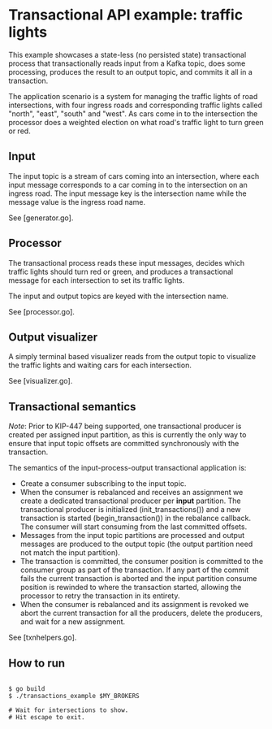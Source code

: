 # Transactional API example: traffic lights

This example showcases a state-less (no persisted state) transactional process
that transactionally reads input from a Kafka topic, does some processing,
produces the result to an output topic, and commits it all in a transaction.

The application scenario is a system for managing the traffic lights
of road intersections, with four ingress roads and corresponding traffic
lights called "north", "east", "south" and "west".
As cars come in to the intersection the processor does a weighted election
on what road's traffic light to turn green or red.


## Input

The input topic is a stream of cars coming into an intersection, where
each input message corresponds to a car coming in to the intersection
on an ingress road.
The input message key is the intersection name while the message value is
the ingress road name.

See [generator.go].


## Processor

The transactional process reads these input messages, decides which traffic
lights should turn red or green, and produces a transactional message for
each intersection to set its traffic lights.

The input and output topics are keyed with the intersection name.

See [processor.go].


## Output visualizer

A simply terminal based visualizer reads from the output topic to
visualize the traffic lights and waiting cars for each intersection.

See [visualizer.go].


## Transactional semantics

*Note*: Prior to KIP-447 being supported, one transactional producer is
created per assigned input partition, as this is currently the only way to
ensure that input topic offsets are committed synchronously with the transaction.

The semantics of the input-process-output transactional application is:

 * Create a consumer subscribing to the input topic.
 * When the consumer is rebalanced and receives an assignment we
   create a dedicated transactional producer per **input** partition.
   The transactional producer is initialized (init_transactions()) and a new
   transaction is started (begin_transaction()) in the rebalance callback.
   The consumer will start consuming from the last committed offsets.
 * Messages from the input topic partitions are processed and output messages
   are produced to the output topic (the output partition need not match
   the input partition).
 * The transaction is committed, the consumer position is committed to the
   consumer group as part of the transaction. If any part of the commit fails the
   current transaction is aborted and the input partition consume position
   is rewinded to where the transaction started, allowing the processor to
   retry the transaction in its entirety.
 * When the consumer is rebalanced and its assignment is revoked
   we abort the current transaction for all the producers, delete the producers,
   and wait for a new assignment.

See [txnhelpers.go].


## How to run

```golang

$ go build
$ ./transactions_example $MY_BROKERS

# Wait for intersections to show.
# Hit escape to exit.
```
